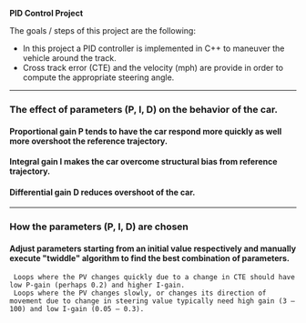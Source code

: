 **PID Control Project**

The goals / steps of this project are the following:

* In this project a PID controller is implemented in C++ to maneuver the vehicle around the track.
* Cross track error (CTE) and the velocity (mph) are provide in order to compute the appropriate steering angle.

---

### The effect of parameters (P, I, D) on the behavior of the car.

#### Proportional gain P tends to have the car respond more quickly as well more overshoot the reference trajectory.  
#### Integral gain I makes the car overcome structural bias from reference trajectory.
#### Differential gain D reduces overshoot of the car. 

---

### How the parameters (P, I, D) are chosen

#### Adjust parameters starting from an initial value respectively and manually execute "twiddle" algorithm to find the best combination of parameters. 
	 Loops where the PV changes quickly due to a change in CTE should have low P-gain (perhaps 0.2) and higher I-gain. 
	 Loops where the PV changes slowly, or changes its direction of movement due to change in steering value typically need high gain (3 – 100) and low I-gain (0.05 – 0.3). 
 